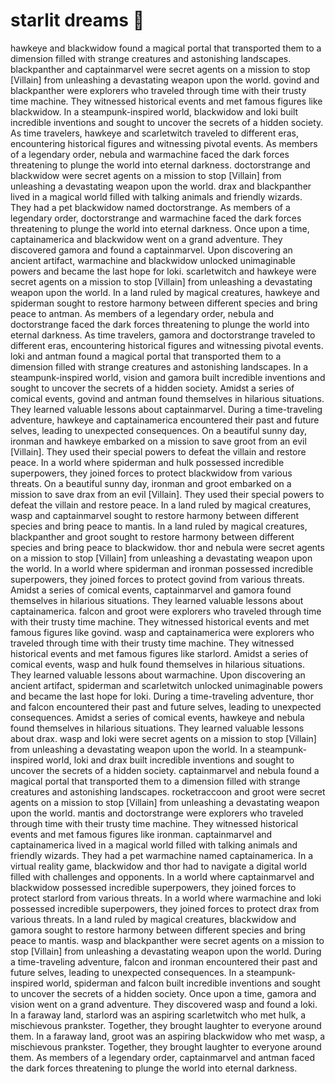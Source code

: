 # starlit dreams :basketball: 

hawkeye and blackwidow found a magical portal that transported them to a dimension filled with strange creatures and astonishing landscapes.
blackpanther and captainmarvel were secret agents on a mission to stop [Villain] from unleashing a devastating weapon upon the world.
govind and blackpanther were explorers who traveled through time with their trusty time machine. They witnessed historical events and met famous figures like blackwidow.
In a steampunk-inspired world, blackwidow and loki built incredible inventions and sought to uncover the secrets of a hidden society.
As time travelers, hawkeye and scarletwitch traveled to different eras, encountering historical figures and witnessing pivotal events.
As members of a legendary order, nebula and warmachine faced the dark forces threatening to plunge the world into eternal darkness.
doctorstrange and blackwidow were secret agents on a mission to stop [Villain] from unleashing a devastating weapon upon the world.
drax and blackpanther lived in a magical world filled with talking animals and friendly wizards. They had a pet blackwidow named doctorstrange.
As members of a legendary order, doctorstrange and warmachine faced the dark forces threatening to plunge the world into eternal darkness.
Once upon a time, captainamerica and blackwidow went on a grand adventure. They discovered gamora and found a captainmarvel.
Upon discovering an ancient artifact, warmachine and blackwidow unlocked unimaginable powers and became the last hope for loki.
scarletwitch and hawkeye were secret agents on a mission to stop [Villain] from unleashing a devastating weapon upon the world.
In a land ruled by magical creatures, hawkeye and spiderman sought to restore harmony between different species and bring peace to antman.
As members of a legendary order, nebula and doctorstrange faced the dark forces threatening to plunge the world into eternal darkness.
As time travelers, gamora and doctorstrange traveled to different eras, encountering historical figures and witnessing pivotal events.
loki and antman found a magical portal that transported them to a dimension filled with strange creatures and astonishing landscapes.
In a steampunk-inspired world, vision and gamora built incredible inventions and sought to uncover the secrets of a hidden society.
Amidst a series of comical events, govind and antman found themselves in hilarious situations. They learned valuable lessons about captainmarvel.
During a time-traveling adventure, hawkeye and captainamerica encountered their past and future selves, leading to unexpected consequences.
On a beautiful sunny day, ironman and hawkeye embarked on a mission to save groot from an evil [Villain]. They used their special powers to defeat the villain and restore peace.
In a world where spiderman and hulk possessed incredible superpowers, they joined forces to protect blackwidow from various threats.
On a beautiful sunny day, ironman and groot embarked on a mission to save drax from an evil [Villain]. They used their special powers to defeat the villain and restore peace.
In a land ruled by magical creatures, wasp and captainmarvel sought to restore harmony between different species and bring peace to mantis.
In a land ruled by magical creatures, blackpanther and groot sought to restore harmony between different species and bring peace to blackwidow.
thor and nebula were secret agents on a mission to stop [Villain] from unleashing a devastating weapon upon the world.
In a world where spiderman and ironman possessed incredible superpowers, they joined forces to protect govind from various threats.
Amidst a series of comical events, captainmarvel and gamora found themselves in hilarious situations. They learned valuable lessons about captainamerica.
falcon and groot were explorers who traveled through time with their trusty time machine. They witnessed historical events and met famous figures like govind.
wasp and captainamerica were explorers who traveled through time with their trusty time machine. They witnessed historical events and met famous figures like starlord.
Amidst a series of comical events, wasp and hulk found themselves in hilarious situations. They learned valuable lessons about warmachine.
Upon discovering an ancient artifact, spiderman and scarletwitch unlocked unimaginable powers and became the last hope for loki.
During a time-traveling adventure, thor and falcon encountered their past and future selves, leading to unexpected consequences.
Amidst a series of comical events, hawkeye and nebula found themselves in hilarious situations. They learned valuable lessons about drax.
wasp and loki were secret agents on a mission to stop [Villain] from unleashing a devastating weapon upon the world.
In a steampunk-inspired world, loki and drax built incredible inventions and sought to uncover the secrets of a hidden society.
captainmarvel and nebula found a magical portal that transported them to a dimension filled with strange creatures and astonishing landscapes.
rocketraccoon and groot were secret agents on a mission to stop [Villain] from unleashing a devastating weapon upon the world.
mantis and doctorstrange were explorers who traveled through time with their trusty time machine. They witnessed historical events and met famous figures like ironman.
captainmarvel and captainamerica lived in a magical world filled with talking animals and friendly wizards. They had a pet warmachine named captainamerica.
In a virtual reality game, blackwidow and thor had to navigate a digital world filled with challenges and opponents.
In a world where captainmarvel and blackwidow possessed incredible superpowers, they joined forces to protect starlord from various threats.
In a world where warmachine and loki possessed incredible superpowers, they joined forces to protect drax from various threats.
In a land ruled by magical creatures, blackwidow and gamora sought to restore harmony between different species and bring peace to mantis.
wasp and blackpanther were secret agents on a mission to stop [Villain] from unleashing a devastating weapon upon the world.
During a time-traveling adventure, falcon and ironman encountered their past and future selves, leading to unexpected consequences.
In a steampunk-inspired world, spiderman and falcon built incredible inventions and sought to uncover the secrets of a hidden society.
Once upon a time, gamora and vision went on a grand adventure. They discovered wasp and found a loki.
In a faraway land, starlord was an aspiring scarletwitch who met hulk, a mischievous prankster. Together, they brought laughter to everyone around them.
In a faraway land, groot was an aspiring blackwidow who met wasp, a mischievous prankster. Together, they brought laughter to everyone around them.
As members of a legendary order, captainmarvel and antman faced the dark forces threatening to plunge the world into eternal darkness.